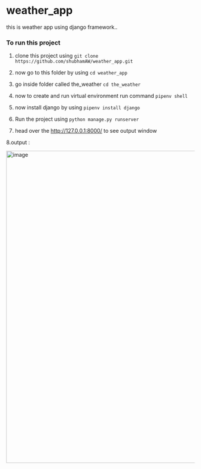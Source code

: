 # weather_app
this is weather app using django framework..

### To run this project 

1. clone this project using 
      ```git clone https://github.com/shubhamAW/weather_app.git ```
      
2. now go to this folder by using 
      ```cd weather_app```
      
3. go inside folder called the_weather
     ```cd the_weather```
     
4. now to create and run virtual environment run command 
    ```pipenv shell```

5. now install django by using 
    ```pipenv install django```

6. Run the project using
   ```python manage.py runserver```
   
7. head over the  http://127.0.0.1:8000/  to see output window 

8.output : 

<img width="832" alt="image" src="https://user-images.githubusercontent.com/66414385/170849238-ae257bc7-591a-40a0-be1a-6756b9380f64.png">



